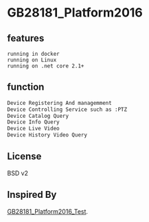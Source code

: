 #  GB28181_Platform2016

## features
~~~
running in docker
running on Linux 
running on .net core 2.1+
~~~

## function

~~~bash
Device Registering And managemment
Device Controlling Service such as :PTZ 
Device Catalog Query
Device Info Query
Device Live Video
Device History Video Query
~~~

## License

BSD v2

## Inspired By

[GB28181_Platform2016_Test](https://github.com/qinpengit/Gb28181_Platform2016_Test). 

